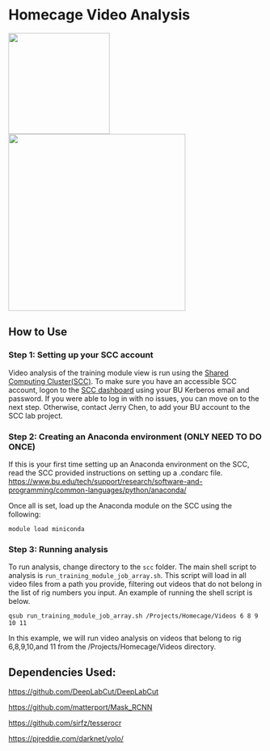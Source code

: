 # Homecage Video Analysis
<img src="https://github.com/kevry/HomecageVideoAnalysis/assets/45439265/a96640ca-1950-4cc6-a994-8ebe4b33098f" width="200"/>

<img src="https://github.com/kevry/HomecageVideoAnalysis/assets/45439265/6ae90a59-64e3-4569-82ff-8254ad641b48" width="350"/>

## How to Use

### Step 1: Setting up your SCC account
Video analysis of the training module view is run using the [Shared Computing Cluster(SCC)](https://www.bu.edu/tech/support/research/computing-resources/scc/). To make sure you have an accessible SCC account, logon to the [SCC dashboard](https://scc-ondemand2.bu.edu/pun/sys/dashboard) using your BU Kerberos email and password. If you were able to log in with no issues, you can move on to the next step. Otherwise, contact Jerry Chen, to add your BU account to the SCC lab project.

### Step 2: Creating an Anaconda environment (ONLY NEED TO DO ONCE)
If this is your first time setting up an Anaconda environment on the SCC, read the SCC provided instructions on setting up a .condarc file. 
https://www.bu.edu/tech/support/research/software-and-programming/common-languages/python/anaconda/

Once all is set, load up the Anaconda module on the SCC using the following:

`module load miniconda`


### Step 3: Running analysis
To run analysis, change directory to the `scc` folder. The main shell script to analysis is `run_training_module_job_array.sh`. This script will load in all video files from a path you provide, filtering out videos that do not belong in the list of rig numbers you input. An example of running the shell script is below.

`qsub run_training_module_job_array.sh /Projects/Homecage/Videos 6 8 9 10 11`

In this example, we will run video analysis on videos that belong to rig 6,8,9,10,and 11 from the /Projects/Homecage/Videos directory.


## Dependencies Used:
https://github.com/DeepLabCut/DeepLabCut

https://github.com/matterport/Mask_RCNN

https://github.com/sirfz/tesserocr

https://pjreddie.com/darknet/yolo/
